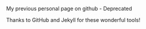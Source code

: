 My previous personal page on github - Deprecated 

Thanks to GitHub and Jekyll for these wonderful tools!
